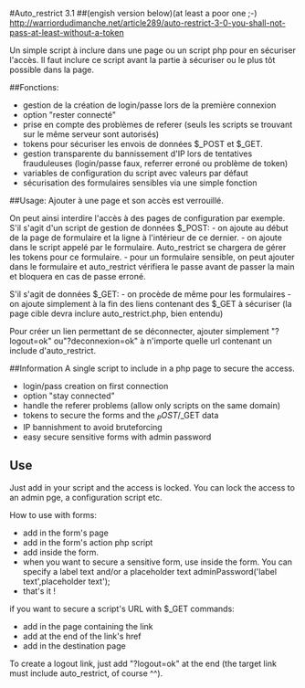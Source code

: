 #Auto_restrict 3.1 
##(engish version below)(at least a poor one ;-)
http://warriordudimanche.net/article289/auto-restrict-3-0-you-shall-not-pass-at-least-without-a-token

Un simple script à inclure dans une page ou un script php pour en sécuriser l'accès.
Il faut inclure ce script avant la partie à sécuriser ou le plus tôt possible dans la page.

##Fonctions:
- gestion de la création de login/passe lors de la première connexion
- option "rester connecté"
- prise en compte des problèmes de referer (seuls les scripts se trouvant sur le même serveur sont autorisés)
- tokens pour sécuriser les envois de données $_POST et $_GET.
- gestion transparente du bannissement d'IP lors de tentatives frauduleuses (login/passe faux, referrer erroné ou problème de token)
- variables de configuration du script avec valeurs par défaut
- sécurisation des formulaires sensibles via une simple fonction


##Usage: 
Ajouter <?php include('auto_restrict.php'); ?> à une page et son accès est verrouillé.

On peut ainsi interdire l'accès à des pages de configuration par exemple.
S'il s'agit d'un script de gestion de données $_POST:
    - on ajoute <?php include('auto_restrict.php'); ?> au début de la page de formulaire et la ligne <?php newToken();?> à l'intérieur de ce dernier.
    - on ajoute <?php include('auto_restrict.php'); ?> dans le script appelé par le formulaire.
	Auto_restrict se chargera de gérer les tokens pour ce formulaire.
	- pour un formulaire sensible, on peut ajouter <?php adminPassword(); ?> dans le formulaire et auto_restrict vérifiera le passe avant de passer la main et bloquera en cas de passe erroné.

S'il s'agit de données $_GET:
    - on procède de même pour les formulaires
    - on ajoute simplement <?php newToken(true); ?> à la fin des liens contenant des $_GET à sécuriser (la page cible devra inclure auto_restrict.php, bien entendu)

Pour créer un lien permettant de se déconnecter, ajouter simplement "?logout=ok" ou"?deconnexion=ok" à n'importe quelle url contenant un include d'auto_restrict.




##Information
A single script to include in a php page to secure the access.
- login/pass creation on first connection
- option "stay connected"
- handle the referer problems (allow only scripts on the same domain)
- tokens to secure the forms and the $_POST/$_GET data
- IP bannishment to avoid bruteforcing
- easy secure sensitive forms with admin password 

## Use
Just add  <?php include('auto_restrict.php'); ?> in your script and the access is locked.
You can lock the access to an admin pge, a configuration script etc.

How to use with forms:
- add  <?php include('auto_restrict.php'); ?> in the form's page
- add  <?php include('auto_restrict.php'); ?> in the form's action php script
- add <?php newToken();?> inside the form.
- when you want to secure a sensitive form, use <?php adminPassword();?> inside the form. You can specify a label text and/or a placeholder text adminPassword('label text',placeholder text');
- that's it !

if you want to secure a script's URL with $_GET commands:
- add  <?php include('auto_restrict.php'); ?> in the page containing the link
- add <?php newToken(true); ?> at the end of the link's href
- add  <?php include('auto_restrict.php'); ?> in the destination page 


To create a logout link, just add "?logout=ok" at the end (the target link must include auto_restrict, of course ^^).
